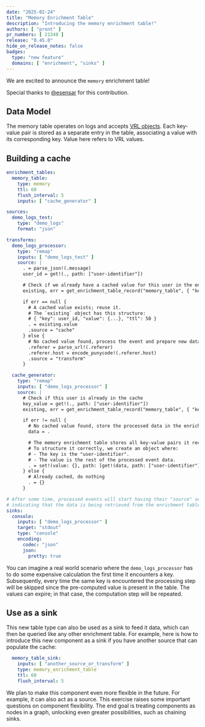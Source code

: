 ```yaml
---
date: "2025-02-24"
title: "Memory Enrichment Table"
description: "Introducing the memory enrichment table!"
authors: [ "pront" ]
pr_numbers: [ 21348 ]
release: "0.45.0"
hide_on_release_notes: false
badges:
  type: "new feature"
  domains: [ "enrichment", "sinks" ]
---
```


We are excited to announce the `memory` enrichment table!

Special thanks to [@esensar](https://github.com/esensar) for this contribution.

## Data Model

The memory table operates on logs and
accepts [VRL objects](/docs/reference/vrl/expressions/#object).
Each key-value pair is stored as a separate entry in the table, associating a value with its
corresponding key. Value here refers to VRL values.

## Building a cache

```yaml
enrichment_tables:
  memory_table:
    type: memory
    ttl: 60
    flush_interval: 5
    inputs: [ "cache_generator" ]

sources:
  demo_logs_test:
    type: "demo_logs"
    format: "json"

transforms:
  demo_logs_processor:
    type: "remap"
    inputs: [ "demo_logs_test" ]
    source: |
      . = parse_json!(.message)
      user_id = get!(., path: ["user-identifier"])

      # Check if we already have a cached value for this user in the enrichment table
      existing, err = get_enrichment_table_record("memory_table", { "key": user_id })

      if err == null {
        # A cached value exists; reuse it.
        # The `existing` object has this structure:
        # { "key": user_id, "value": {...}, "ttl": 50 }
        . = existing.value
        .source = "cache"
      } else {
        # No cached value found, process the event and prepare new data
        .referer = parse_url!(.referer)
        .referer.host = encode_punycode!(.referer.host)
        .source = "transform"
      }

  cache_generator:
    type: "remap"
    inputs: [ "demo_logs_processor" ]
    source: |
      # Check if this user is already in the cache
      key_value = get!(., path: ["user-identifier"])
      existing, err = get_enrichment_table_record("memory_table", { "key":  key_value })

      if err != null {
        # No cached value found, store the processed data in the enrichment table
        data = .

        # The memory enrichment table stores all key-value pairs it receives.
        # To structure it correctly, we create an object where:
        # - The key is the "user-identifier".
        # - The value is the rest of the processed event data.
        . = set!(value: {}, path: [get!(data, path: ["user-identifier"])], data: data)
      } else {
        # Already cached, do nothing
        . = {}
      }

# After some time, processed events will start having their "source" set to "cache",
# indicating that the data is being retrieved from the enrichment table.
sinks:
  console:
    inputs: [ "demo_logs_processor" ]
    target: "stdout"
    type: "console"
    encoding:
      codec: "json"
      json:
        pretty: true
```

You can imagine a real world scenario where the `demo_logs_processor` has to do some expensive
calculation the first time it encounters a key. Subsequently, every time the same key is encountered
the processing step will be skipped since the pre-computed value is present in the table. The values
can expire; in that case, the computation step will be repeated.

## Use as a sink

This new table type can also be used as a sink to feed it data, which can then be queried
like any other enrichment table. For example, here is how to introduce this new component as a sink
if you have another source that can populate the cache:

```yaml
  memory_table_sink:
    inputs: [ "another_source_or_transform" ]
    type: memory_enrichment_table
    ttl: 60
    flush_interval: 5
```

We plan to make this component even more flexible in the future. For example, it can also act as a
source. This exercise raises some important questions on component flexibility. The end goal is
treating components as nodes in a graph, unlocking even greater possibilities, such as chaining
sinks.
